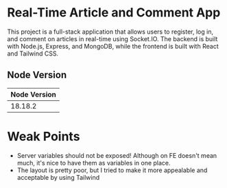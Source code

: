 # Real-Time Article and Comment App

This project is a full-stack application that allows users to register, log in, and comment on articles in real-time using Socket.IO. The backend is built with Node.js, Express, and MongoDB, while the frontend is built with React and Tailwind CSS.

## Node Version

| Node Version |
| ------------ |
| 18.18.2      |

# Weak Points

- Server variables should not be exposed! Although on FE doesn't mean much, it's nice to have them as variables in one place.
- The layout is pretty poor, but I tried to make it more appealable and acceptable by using Tailwind
